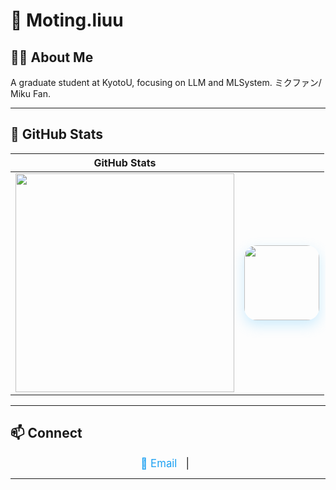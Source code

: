# 🌱 Moting.liuu

## 🧑‍🎓 About Me
A graduate student at KyotoU, focusing on LLM and MLSystem.
ミクファン/ Miku Fan.

---

## 🌟 GitHub Stats

| GitHub Stats |  |
|--------------|-----------|
| <img src="https://github-readme-stats.vercel.app/api?username=MotingLiuu&show_icons=true&count_private=true&theme=tokyonight" width="350"/> | <img src="https://github.com/MotingLiuu/MotingLiuu/blob/main/imgs/miku.gif1.gif" width="120" style="border-radius:20px; box-shadow:0 8px 20px rgba(100, 200, 255, 0.3);"/> |



---

## 📫 Connect

<div align="center" style="font-size: 1.2em;">
  <a href="mailto:moting.liuu@gmail.com" style="text-decoration: none; color: #1da1f2;">
    📧 Email
  </a> &nbsp;&nbsp;|&nbsp;&nbsp;
</div>

---

<p align="center" style="font-size: 0.9em; color: #6c757d;">
  
</p>
